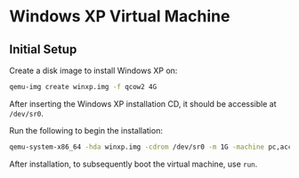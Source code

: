 # Windows XP Virtual Machine

## Initial Setup

Create a disk image to install Windows XP on:

```sh
qemu-img create winxp.img -f qcow2 4G
```

After inserting the Windows XP installation CD, it should be accessible at `/dev/sr0`.

Run the following to begin the installation:
```sh
qemu-system-x86_64 -hda winxp.img -cdrom /dev/sr0 -m 1G -machine pc,accel=kvm -nic none -rtc base=2025-10-21
```

After installation, to subsequently boot the virtual machine, use `run`.
